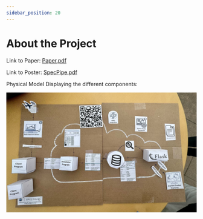 ```yaml
---
sidebar_position: 20
---
```


# About the Project

Link to Paper: [Paper.pdf](/pdf/paper.pdf)

Link to Poster: [SpecPipe.pdf](/pdf/SpecPipe-ProjectBrief.pdf)

Physical Model Displaying the different components: 

![Image from iOS.jpg](/img/Image_from_iOS.jpg)